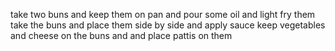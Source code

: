   take two buns and keep them on pan and pour some oil and light fry them 
  take the buns and place them side by side and apply sauce
  keep vegetables and cheese on the buns and  and place pattis on them  